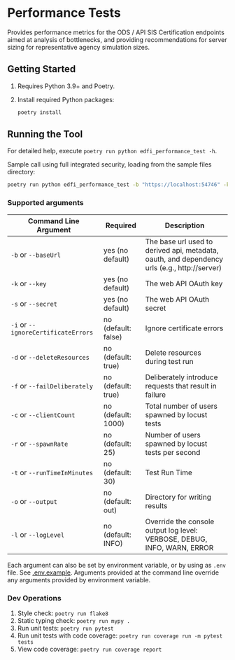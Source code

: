 # Performance Tests

Provides performance metrics for the ODS / API  SIS Certification endpoints aimed at analysis of
bottlenecks, and providing recommendations for server sizing for representative
agency simulation sizes.

## Getting Started

1. Requires Python 3.9+ and Poetry.
1. Install required Python packages:

   ```bash
   poetry install
   ```

## Running the Tool

For detailed help, execute `poetry run python edfi_performance_test -h`.

Sample call using full integrated security, loading from the sample files
directory:

```bash
poetry run python edfi_performance_test -b "https://localhost:54746" -k "testkey" -s "testsecret"
```

### Supported arguments

| Command Line Argument                | Required                             | Description                                                                                   |
| ------------------------------------ | ------------------------------------ | --------------------------------------------------------------------------------------------- |
| `-b` or `--baseUrl`                  | yes (no default)                     | ​The base url used to derived api, metadata, oauth, and dependency urls (e.g., http://server)  |
| `-k` or `--key`                      | yes (no default)                     | The web API OAuth key                                                                         |
| `-s` or `--secret`                   | yes (no default)                     | The web API OAuth secret                                                                      |
| `-i` or `--ignoreCertificateErrors`  | no (default: false)                  | Ignore certificate errors                                                                     |
| `-d` or `--deleteResources`          | no (default: true)                   | Delete resources during test run                                                              |
| `-f` or `--failDeliberately`         | no (default: true)                   | Deliberately introduce requests that result in failure                                        |
| `-c` or `--clientCount`              | no (default: 1000)                   | Total number of users spawned by locust tests                                                 |
| `-r` or `--spawnRate`                | no (default: 25)                     | Number of users spawned by locust tests per second                                            |
| `-t` or `--runTimeInMinutes`         | no (default: 30)                     | Test Run Time                                                                                 |
| `-o` or `--output`                   | no (default: out)                    | Directory for writing results                                                                 |
| `-l` or `--logLevel`                 | no (default: INFO)                   | Override the console output log level: VERBOSE, DEBUG, INFO, WARN, ERROR                      |


Each argument can also be set by environment variable, or by using as `.env`
file. See [.env.example](edfi_performance_test/.env.example). Arguments provided at
the command line override any arguments provided by environment variable.

### Dev Operations

1. Style check: `poetry run flake8`
2. Static typing check: `poetry run mypy .`
3. Run unit tests: `poetry run pytest`
4. Run unit tests with code coverage: `poetry run coverage run -m pytest tests`
5. View code coverage: `poetry run coverage report`
